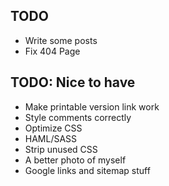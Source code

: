 ## TODO

* Write some posts
* Fix 404 Page

## TODO: Nice to have

* Make printable version link work
* Style comments correctly
* Optimize CSS
* HAML/SASS
* Strip unused CSS
* A better photo of myself
* Google links and sitemap stuff